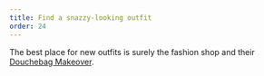 ```yaml
---
title: Find a snazzy-looking outfit
order: 24
---
```


The best place for new outfits is surely the fashion shop and their [Douchebag Makeover](douchebag-makeover/index.md).
